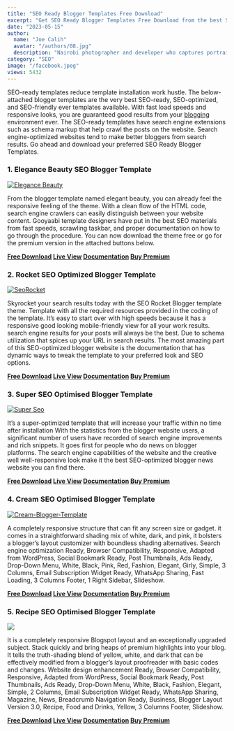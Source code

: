 ```yaml
---
title: "SEO Ready Blogger Templates Free Download"
excerpt: "Get SEO Ready Blogger Templates Free Download from the best SEO-optimized, mobile-friendly, responsive, and fast blogger templates with SEO."
date: "2023-05-15"
author:
  name: "Joe Calih"
  avatar: "/authors/08.jpg"
  description: "Nairobi photographer and developer who captures portraiture, landscapes, weddings, and photo studios."
category: "SEO"
image: "/facebook.jpeg"
views: 5432
---
```



SEO-ready templates reduce template installation work hustle. The below-attached blogger templates are the very best SEO-ready, SEO-optimized, and SEO-friendly ever templates available. With fast load speeds and responsive looks, you are guaranteed good results from your [blogging](https://joecalih.co.ke/blog/) environment ever. The SEO-ready templates have search engine extensions such as schema markup that help crawl the posts on the website. Search engine-optimized websites tend to make better bloggers from search results. Go ahead and download your preferred SEO Ready Blogger Templates.

### 1. Elegance Beauty SEO Blogger Template

[![Elegance Beauty](https://joecalih.files.wordpress.com/2024/08/dd392-elegance-blogger-template-4.jpg?w=300 "Elegance Beauty")](http://joecalih.files.wordpress.com/2024/08/dd392-elegance-blogger-template-4.jpg)

From the blogger template named elegant beauty, you can already feel the responsive feeling of the theme. With a clean flow of the HTML code, search engine crawlers can easily distinguish between your website content. Gooyaabi template designers have put in the best SEO materials from fast speeds, scrawling taskbar, and proper documentation on how to go through the procedure. You can now download the theme free or go for the premium version in the attached buttons below.

**[Free Download](https://gooyaabitemplates.com/download/Elegance.zip) [Live View](https://elegance-way2themes.blogspot.com/) [Documentation](https://www.sorabloggingtips.com/2019/02/how-to-setup-elegance-blogger-template.html) [Buy Premium](https://gooyaabitemplates.com/elegance-beauty-blogger-template/)**

### 2. Rocket SEO Optimized Blogger Template

[![SeoRocket](https://joecalih.files.wordpress.com/2024/08/dfb43-seo-rocket-blogger-template-full.png?w=300 "SeoRocket")](http://joecalih.files.wordpress.com/2024/08/dfb43-seo-rocket-blogger-template-full.png)

Skyrocket your search results today with the SEO Rocket Blogger template theme. Template with all the required resources provided in the coding of the template. It’s easy to start over with high speeds because it has a responsive good looking mobile-friendly view for all your work results. search engine results for your posts will always be the best. Due to schema utilization that spices up your URL in search results. The most amazing part of this SEO-optimized blogger website is the documentation that has dynamic ways to tweak the template to your preferred look and SEO options.

**[Free Download](https://app.box.com/shared/static/uatr1vajuq3dmlc588jzes2rj8znjzww.zip) [Live View](https://seo-rocket-themexpose.blogspot.com/) [Documentation](http://blog.themexpose.com/seo-rocket-blogger-template-documenation/) [Buy Premium](http://buy.themexpose.com/themes/seo-rocket-blogger-template-full-version/)**

### 3. Super SEO Optimised Blogger Template

[![Super Seo](https://joecalih.files.wordpress.com/2024/08/5175b-super-seo-optimised-blogger-template.jpg?w=300 "Super Seo")](http://joecalih.files.wordpress.com/2024/08/5175b-super-seo-optimised-blogger-template.jpg)

It’s a super-optimized template that will increase your traffic within no time after installation With the statistics from the blogger website users, a significant number of users have recorded of search engine improvements and rich snippets. It goes first for people who do news on blogger platforms. The search engine capabilities of the website and the creative well well-responsive look make it the best SEO-optimized blogger news website you can find there.

**[Free Download](https://gooyaabitemplates.com/download/Super-Seo-Optimised.zip) [Live View](https://super-seo-templatesyard.blogspot.com/) [Documentation](https://www.sorabloggingtips.com/2018/10/how-to-setup-super-seo-blogger-template.html) [Buy Premium](https://gooyaabitemplates.com/goto/super-seo/)**

### 4. Cream SEO Optimised Blogger Template

[![Cream-Blogger-Template](https://joecalih.files.wordpress.com/2024/08/17263-cream-blogger-template.jpg?w=300 "Cream-Blogger-Template")](http://joecalih.files.wordpress.com/2024/08/17263-cream-blogger-template.jpg)

A completely responsive structure that can fit any screen size or gadget. it comes in a straightforward shading mix of white, dark, and pink, it bolsters a blogger’s layout customizer with boundless shading alternatives. Search engine optimization Ready, Browser Compatibility, Responsive, Adapted from WordPress, Social Bookmark Ready, Post Thumbnails, Ads Ready, Drop-Down Menu, White, Black, Pink, Red, Fashion, Elegant, Girly, Simple, 3 Columns, Email Subscription Widget Ready, WhatsApp Sharing, Fast Loading, 3 Columns Footer, 1 Right Sidebar, Slideshow.

**[Free Download](https://gooyaabitemplates.com/download/Cream.zip) [Live View](https://cream-way2themes.blogspot.com/) [Documentation](https://www.sorabloggingtips.com/2018/10/how-to-setup-cream-blogger-template.html) [Buy Premium](https://gooyaabitemplates.com/goto/cream/)**

### 5. Recipe SEO Optimised Blogger Template

[![](https://joecalih.files.wordpress.com/2024/08/87e41-recipee-blogger-template.jpg?w=300)](http://joecalih.files.wordpress.com/2024/08/87e41-recipee-blogger-template.jpg)

It is a completely responsive Blogspot layout and an exceptionally upgraded subject. Stack quickly and bring heaps of premium highlights into your blog. It tells the truth-shading blend of yellow, white, and dark that can be effectively modified from a blogger’s layout proofreader with basic codes and changes. Website design enhancement Ready, Browser Compatibility, Responsive, Adapted from WordPress, Social Bookmark Ready, Post Thumbnails, Ads Ready, Drop-Down Menu, White, Black, Fashion, Elegant, Simple, 2 Columns, Email Subscription Widget Ready, WhatsApp Sharing, Magazine, News, Breadcrumb Navigation Ready, Business, Blogger Layout Version 3.0, Recipe, Food and Drinks, Yellow, 3 Columns Footer, Slideshow.

**[Free Download](http://gooyaabitemplates.com/livepreview/recipee/) [Live View](https://recipee-templatesyard.blogspot.com/) [Documentation](https://www.sorabloggingtips.com/2018/10/how-to-setup-recipee-blogger-template.html) [Buy Premium](https://gooyaabitemplates.com/goto/recipee/)**

